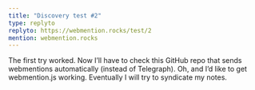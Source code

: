 ```yaml
---
title: "Discovery test #2"
type: replyto
replyto: https://webmention.rocks/test/2
mention: webmention.rocks
---
```


The first try worked. Now I’ll have to check this GitHub repo that sends webmentions automatically (instead of Telegraph). Oh, and I’d like to get webmention.js working. Eventually I will try to syndicate my notes. 